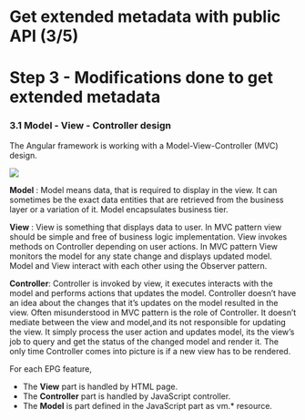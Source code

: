 #  Get extended metadata with public API (3/5)


# Step 3 - Modifications done to get extended metadata


### 3.1 Model - View - Controller design

The Angular framework is working with a Model-View-Controller (MVC) design.

  ![](/posts/files/itk-extended-epg-105/assets/images/REF-API-105-07_mvc.jpg)<br/>


**Model** : Model means data, that is required to display in the view. It can sometimes be the exact data entities that are retrieved from the business layer or a variation of it. Model encapsulates business tier.

**View** : View is something that displays data to user. In MVC pattern view should be simple and free of business logic implementation. View invokes methods on Controller depending on user actions. In MVC pattern View monitors the model for any state change and displays updated model. Model and View interact with each other using the Observer pattern.

**Controller**: Controller is invoked by view, it executes interacts with the model and performs actions that updates the model. Controller doesn’t have an idea about the changes that it’s updates on the model resulted in the view. Often misunderstood in MVC pattern is the role of Controller. It doesn’t mediate between the view and model,and its not responsible for updating the view. It simply process the user action and updates model, its the view’s job to query and get the status of the changed model and render it.  The only time Controller comes into picture is if a new view has to be rendered.


For each EPG feature,
- The **View** part is handled by HTML page.
- The **Controller** part is handled by JavaScript controller.
- The **Model** is part defined in the JavaScript part as vm.* resource.




